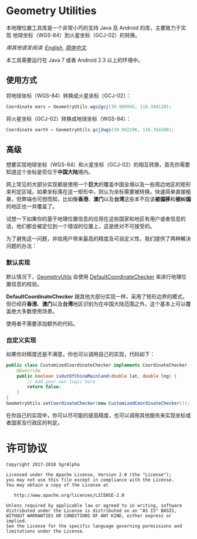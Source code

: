 # Geometry Utilities
本地理位置工具库是一个非常小巧的支持 Java 及 Android 的库，主要致力于实现 地球坐标（WGS-84）到火星坐标（GCJ-02）的转换。

*用其他语言阅读: [English](README.md), [简体中文](README.zh-cn.md).*

本工具需要运行在 Java 7 或者 Android 2.3 以上的环境中。

## 使用方式
将地球坐标（WGS-84）转换成火星坐标（GCJ-02）：
```java
Coordinate mars = GeometryUtils.wgs2gcj(39.980945, 116.348120);
```
将火星坐标（GCJ-02）转换成地球坐标（WGS-84）：
```java
Coordinate earth = GeometryUtils.gcj2wgs(39.982296, 116.354308);
```

## 高级
想要实现地球坐标（WGS-84）和火星坐标（GCJ-02）的相互转换，首先你需要知道这个坐标是否位于**中国大陆**境内。

网上常见的大部分实现都是使用一个**巨大**的覆盖中国全境以及一些周边地区的矩形来判定区域，如果坐标落在这一矩形中，则认为坐标需要被转换。快速简单直接粗暴，但弊端也可想而知，比如像**香港**、**澳门**以及**台湾**这些本不应该**被偏移**和**被纠偏**的地区也一并覆盖了。

试想一下如果你的基于地理位置信息的应用在这些国家和地区有用户或者信息的话，他们都会被定位到一个错误的位置上，这是绝对不可接受的。

为了避免这一问题，并给用户带来最高的精度及可自定义性，我们提供了两种解决问题的办法：

### 默认实现
默认情况下，[GeometryUtils](src/main/java/io/sgr/geometry/utils/GeometryUtils.java) 会使用 [DefaultCoordinateChecker](src/main/java/io/sgr/geometry/utils/DefaultCoordinateChecker.java) 来进行地理位置信息的校验。

**DefaultCoordinateChecker** 跟其他大部分实现一样，采用了矩形边界的模式，但已经将**香港**、**澳门**以及**台湾**地区识别为在中国大陆范围之外，这个基本上可以覆盖绝大多数使用场景。

使用者不需要添加额外的代码。

### 自定义实现
如果你对精度还是不满意，你也可以调用自己的实现，代码如下：
```java
public class CustomizedCoordinateChecker implements CoordinateChecker {
	@Override
	public boolean isOutOfChinaMainland(double lat, double lng) {
		// Add your own logic here
		return false;
	}
}
GeometryUtils.setCoordinateChecker(new CustomizedCoordinateChecker());
```
在你自己的实现中，你可以尽可能的提高精度，也可以调用其他服务来实现坐标或者国家及行政区的判定。

# 许可协议

    Copyright 2017-2018 SgrAlpha
   
    Licensed under the Apache License, Version 2.0 (the "License");
    you may not use this file except in compliance with the License.
    You may obtain a copy of the License at
   
       http://www.apache.org/licenses/LICENSE-2.0
   
    Unless required by applicable law or agreed to in writing, software
    distributed under the License is distributed on an "AS IS" BASIS,
    WITHOUT WARRANTIES OR CONDITIONS OF ANY KIND, either express or implied.
    See the License for the specific language governing permissions and
    limitations under the License.
